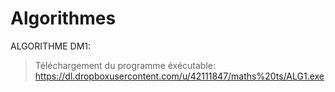 Algorithmes
====

ALGORITHME DM1:

> Téléchargement du programme éxécutable: https://dl.dropboxusercontent.com/u/42111847/maths%20ts/ALG1.exe
